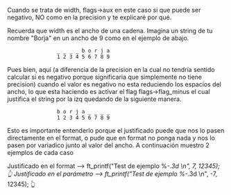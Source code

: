 Cuando se trata de width, flags->aux en este caso si que puede ser negativo, NO como en la precision y te explicaré por qué.

Recuerda que width es el ancho de una cadena. Imagina un string de tu nombre "Borja" en un ancho de 9 como en el ejemplo de abajo.

 					_ _ _ _ b o r j a
					1 2 3 4 5 6 7 8 9

Pues bien, aquí (a diferencia de la precision en la cual no tendría sentido calcular si es negativo porque significaria que simplemente no tiene precision) cuando el valor es negativo no esta reduciendo los espacios del ancho, lo que esta haciendo es activar el flag flags->flag_minus el cual justifica el string por la izq quedando de la siguiente manera.

					b o r j a _ _ _ _
					1 2 3 4 5 6 7 8 9

Esto es importante entenderlo porque el justificado puede que nos lo pasen directamente en el format, o pude que en format no ponga nada y nos lo pasen por variadico junto al valor del ancho. A continuación muestro 2 ejemplos de cada caso

Justificado en el format -->		ft_printf("Test de ejemplo %-*.3d \n", 7, 12345);
																👆
Justificado en el parámetro -->		ft_printf("Test de ejemplo %-*.3d \n", -7, 12345);
																		   👆

